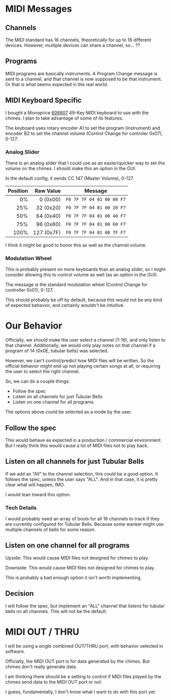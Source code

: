 # MIDI Messages

## Channels

The MIDI standard has 16 channels, theoretically for up to 16 different devices.
However, multiple devices can share a channel, so... ??

## Programs

MIDI programs are basically instruments. A Program Change message is sent to a
channel, and that channel is now supposed to be that instrument. Or that is what
seems expected in the real world.

## MIDI Keyboard Specific

I bought a Monoprice [606607][] 49-Key MIDI keyboard to use with the chimes.
I plan to take advantage of some of its features.

The keyboard uses rotary encoder A1 to set the program (instrument) and encoder
B2 to set the channel volume (Control Change for controler 0x07), 0-127.

### Analog Slider

There is an analog slider that I could use as an easier/quicker way to set the
volume on the chimes. I should make this an option in the GUI.

In the default config, it sends CC 147 (Master Volume), 0-127.

| Position | Raw Value  |          Message          |
| -------: | ---------: | ------------------------- |
|       0% |   0 (0x00) | `F0 7F 7F 04 01 00 00 F7` |
|      25% |  32 (0x20) | `F0 7F 7F 04 01 00 20 F7` |
|      50% |  64 (0x40) | `F0 7F 7F 04 01 00 40 F7` |
|      75% |  96 (0x60) | `F0 7F 7F 04 01 00 60 F7` |
|     100% | 127 (0x7F) | `F0 7F 7F 04 01 00 7F F7` |

I think it might be good to honor this as well as the channel volume.

### Modulation Wheel

This is probably present on more keyboards than an analog slider, so I might
consider allowing this to control volume as well (as an option in the GUI).

The message is the standard modulation wheel (Control Change for controller
0x01), 0-127.

This should probably be off by default, because this would not be any kind of
expected behavior, and certainly wouldn't be intuitive.

# Our Behavior

Officially, we should make the user select a channel (1-16), and only listen to
that channel. Additionally, we would only play notes on that channel if a
program of 14 (0x0E, tubular bells) was selected.

However, we can't control/predict how MIDI files will be written. So the
official behavior might end up not playing certain songs at all, or requiring
the user to select the right channel.

So, we can do a couple things:

* Follow the spec
* Listen on all channels for just Tubular Bells
* Listen on one channel for all programs

The options above could be selected as a mode by the user.

## Follow the spec

This would behave as expected in a production / commercial environment. But I
really think this would cause a lot of MIDI files not to play back.

## Listen on all channels for just Tubular Bells

If we add an "All" to the channel selection, this could be a good option. It
follows the spec, unless the user says "ALL". And in that case, it is pretty
clear what will happen, IMO.

I would lean toward this option.

### Tech Details

I would probably need an array of bools for all 16 channels to track if they are
currently configured for Tubular Bells. Because some wanker might use multiple
channels of bells for some reason.

## Listen on one channel for all programs

Upside: This would cause MIDI files not designed for chimes to play.

Downside: This would cause MIDI files not designed for chimes to play.

This is probably a bad enough option it isn't worth implementing.

## Decision

I will follow the spec, but implement an "ALL" channel that listens for tubular
bells on all channels. This will not be the default.

# MIDI OUT / THRU

I will be using a single combined OUT/THRU port, with behavior selected in
software.

Officially, the MIDI OUT port is for data generated by the chimes. But chimes
don't really generate data.

I am thinking there should be a setting to control if MIDI files played by the
chimes send data to the MIDI OUT port or not.

I guess, fundamentally, I don't know what I want to do with this port yet.

[606607]:http://www.monoprice.com/product?p_id=606607